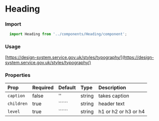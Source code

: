 Heading
==========

### Import
```js
  import Heading from '../components/Heading/component';
```
<!-- STORY -->

### Usage

[https://design-system.service.gov.uk/styles/typography/](https://design-system.service.gov.uk/styles/typography/)

### Properties
Prop | Required | Default | Type | Description
:--- | :------- | :------ | :--- | :----------
`caption` | false | '' | string | takes caption
`children` | true | `````` | string | header text
`level` | true | `````` | string | h1 or h2 or h3 or h4